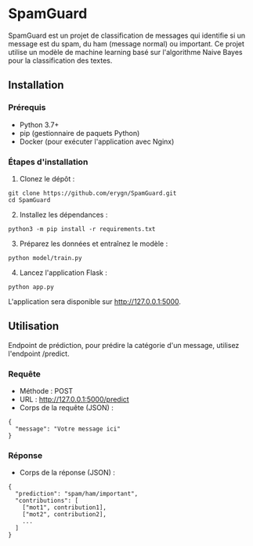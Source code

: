# SpamGuard

SpamGuard est un projet de classification de messages qui identifie si un message est du spam, du ham (message normal) ou important. Ce projet utilise un modèle de machine learning basé sur l'algorithme Naive Bayes pour la classification des textes.

## Installation

### Prérequis

- Python 3.7+
- pip (gestionnaire de paquets Python)
- Docker (pour exécuter l'application avec Nginx)

### Étapes d'installation

1. Clonez le dépôt :

```
git clone https://github.com/erygn/SpamGuard.git
cd SpamGuard
```

2. Installez les dépendances :
```
python3 -m pip install -r requirements.txt
```

3. Préparez les données et entraînez le modèle :
```
python model/train.py
```

4. Lancez l'application Flask :
```
python app.py
```

L'application sera disponible sur http://127.0.0.1:5000.

## Utilisation
Endpoint de prédiction, pour prédire la catégorie d'un message, utilisez l'endpoint /predict.

### Requête

- Méthode : POST
- URL : http://127.0.0.1:5000/predict
- Corps de la requête (JSON) :
```
{
  "message": "Votre message ici"
}
```

### Réponse

- Corps de la réponse (JSON) :
```
{
  "prediction": "spam/ham/important",
  "contributions": [
    ["mot1", contribution1],
    ["mot2", contribution2],
    ...
  ]
}
```